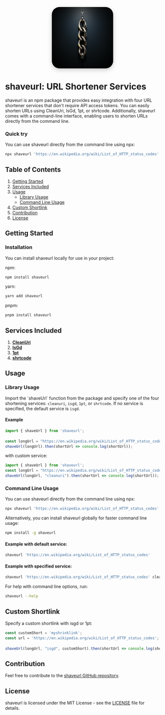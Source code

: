 <div align="center">
  <img src="assets/logo.PNG" alt="shaveurl Logo" width="200" style="border-radius: 25px; box-shadow: 0px 5px 15px rgba(0, 0, 0, 0.2);" />
</div>

# shaveurl: URL Shortener Services

shaveurl is an npm package that provides easy integration with four URL shortener services that don't require API access tokens. You can easily shorten URLs using CleanUri, IsGd, 1pt, or shrtcode. Additionally, shaveurl comes with a command-line interface, enabling users to shorten URLs directly from the command line.

### Quick try

You can use shaveurl directly from the command line using npx:

```bash
npx shaveurl 'https://en.wikipedia.org/wiki/List_of_HTTP_status_codes'
```


## Table of Contents

1. [Getting Started](#getting-started)
2. [Services Included](#services-included)
3. [Usage](#usage)
   - [Library Usage](#library-usage)
   - [Command Line Usage](#command-line-usage)
4. [Custom Shortlink](#custom-shortlink)
5. [Contribution](#contribution)
6. [License](#license)

## Getting Started

### Installation

You can install shaveurl locally for use in your project:

npm:
```bash
npm install shaveurl
```

yarn:
```bash
yarn add shaveurl
```

pnpm:
```bash
pnpm install shaveurl
```

## Services Included

1. **[CleanUri](https://cleanuri.com)**
2. **[IsGd](https://is.gd)**
3. **[1pt](https://1pt.co)**
4. **[shrtcode](https://shrtco.de)**

## Usage

### Library Usage

Import the \`shaveUrl\` function from the package and specify one of the four shortening services: `cleanuri`, `isgd`, `1pt`, or `shrtcode`. If no service is specified, the default service is `isgd`.

#### Example

```typescript
import { shaveUrl } from 'shaveurl';

const longUrl = "https://en.wikipedia.org/wiki/List_of_HTTP_status_codes";
shaveUrl(longUrl).then(shortUrl => console.log(shortUrl));
```

with custom service:

```typescript
import { shaveUrl } from 'shaveurl';
const longUrl = "https://en.wikipedia.org/wiki/List_of_HTTP_status_codes";
shaveUrl(longUrl, "cleanuri").then(shortUrl => console.log(shortUrl));
```

### Command Line Usage

You can use shaveurl directly from the command line using npx:

```bash
npx shaveurl 'https://en.wikipedia.org/wiki/List_of_HTTP_status_codes'
```

Alternatively, you can install shaveurl globally for faster command line usage:

```bash
npm install -g shaveurl
```

#### Example with default service:

```bash
shaveurl 'https://en.wikipedia.org/wiki/List_of_HTTP_status_codes'
```

#### Example with specified service:

```bash
shaveurl 'https://en.wikipedia.org/wiki/List_of_HTTP_status_codes' cleanuri
```

For help with command line options, run:

```bash
shaveurl --help
```

## Custom Shortlink

Specify a custom shortlink with isgd or 1pt:

```typescript
const customShort = 'myshrinklink';
const url = 'https://en.wikipedia.org/wiki/List_of_HTTP_status_codes';

shaveUrl(longUrl, "isgd", customShort).then(shortUrl => console.log(shortUrl));
```

## Contribution

Feel free to contribute to the [shaveurl GitHub repository](https://github.com/eqaderi/shaveurl).

## License

shaveurl is licensed under the MIT License - see the [LICENSE](https://github.com/eqaderi/shaveurl/blob/main/LICENSE) file for details.
